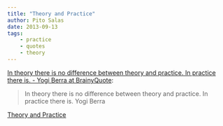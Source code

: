 ```yaml
---
title: "Theory and Practice"
author: Pito Salas
date: 2013-09-13
tags:
    - practice
    - quotes
    - theory
---
```




[In theory there is no difference between theory and practice. In practice
there is. - Yogi Berra at
BrainyQuote](<http://www.brainyquote.com/quotes/quotes/y/yogiberra141506.html>):

> In theory there is no difference between theory and practice. In practice
> there is. Yogi Berra




[Theory and Practice](None)
